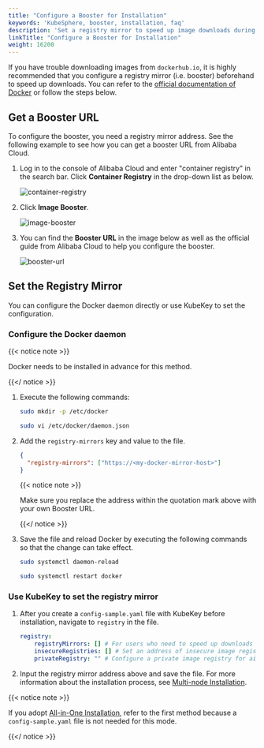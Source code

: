 ```yaml
---
title: "Configure a Booster for Installation"
keywords: 'KubeSphere, booster, installation, faq'
description: 'Set a registry mirror to speed up image downloads during installation.'
linkTitle: "Configure a Booster for Installation"
weight: 16200
---
```


If you have trouble downloading images from `dockerhub.io`, it is highly recommended that you configure a registry mirror (i.e. booster) beforehand to speed up downloads. You can refer to the [official documentation of Docker](https://docs.docker.com/registry/recipes/mirror/#configure-the-docker-daemon) or follow the steps below.

## Get a Booster URL

To configure the booster, you need a registry mirror address. See the following example to see how you can get a booster URL from Alibaba Cloud.

1. Log in to the console of Alibaba Cloud and enter "container registry" in the search bar. Click **Container Registry** in the drop-down list as below.

   ![container-registry](/images/docs/installing-on-linux/faq/configure-booster/container-registry.png)

2. Click **Image Booster**.

   ![image-booster](/images/docs/installing-on-linux/faq/configure-booster/image-booster.png)

3. You can find the **Booster URL** in the image below as well as the official guide from Alibaba Cloud to help you configure the booster.

   ![booster-url](/images/docs/installing-on-linux/faq/configure-booster/booster-url.png)

## Set the Registry Mirror

You can configure the Docker daemon directly or use KubeKey to set the configuration.

### Configure the Docker daemon

{{< notice note >}}

Docker needs to be installed in advance for this method.

{{</ notice >}} 

1. Execute the following commands:

   ```bash
   sudo mkdir -p /etc/docker
   ```

   ```bash
   sudo vi /etc/docker/daemon.json
   ```

2. Add the `registry-mirrors` key and value to the file.

   ```json
   {
     "registry-mirrors": ["https://<my-docker-mirror-host>"]
   }
   ```

   {{< notice note >}} 

   Make sure you replace the address within the quotation mark above with your own Booster URL.

   {{</ notice >}} 

3. Save the file and reload Docker by executing the following commands so that the change can take effect.

   ```bash
   sudo systemctl daemon-reload
   ```

   ```bash
   sudo systemctl restart docker
   ```

### Use KubeKey to set the registry mirror

1. After you create a `config-sample.yaml` file with KubeKey before installation, navigate to `registry` in the file.

   ```yaml
   registry:
       registryMirrors: [] # For users who need to speed up downloads
       insecureRegistries: [] # Set an address of insecure image registry. See https://docs.docker.com/registry/insecure/
       privateRegistry: "" # Configure a private image registry for air-gapped installation (for example, docker local registry or Harbor)
   ```

2. Input the registry mirror address above and save the file. For more information about the installation process, see [Multi-node Installation](../../../installing-on-linux/introduction/multioverview/). 

{{< notice note >}}

If you adopt [All-in-One Installation](../../../quick-start/all-in-one-on-linux/), refer to the first method because a `config-sample.yaml` file is not needed for this mode.

{{</ notice >}} 